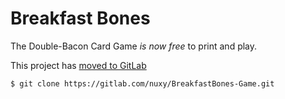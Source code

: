 # Breakfast Bones

The Double-Bacon Card Game _is now free_ to print and play.

This project has [moved to GitLab](https://gitlab.com/nuxy/BreakfastBones-Game)

    $ git clone https://gitlab.com/nuxy/BreakfastBones-Game.git
